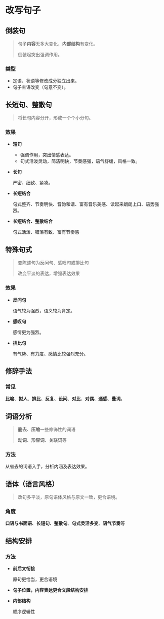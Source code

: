 # 改写句子

## 倒装句

> 句子**内容**无多大变化，**内部结构**有变化。
>
> 倒装起突出强调作用。

### 类型

- 定语、状语等修改成分独立出来。
- 句子主语改变（句意不变）。

## 长短句、整散句

> 将长句内容分开，形成一个个小分句。

### 效果

- **短句**

  - 强调作用，突出情感表达。
  - 句式活泼灵动，简洁明快，节奏感强，语气舒缓，风格一致。

- **长句**

  严密、细致、紧凑。

- **长短结合**

  句式整齐、节奏明快、音韵和谐、富有音乐美感、读起来朗朗上口、语势强烈。

- **长短结合、整散结合**

  句式活泼、错落有致、富有节奏感

## 特殊句式

> 变陈述句为反问句、感叹句或排比句
>
> 改变平淡的表达，增强表达效果

### 效果

- **反问句**

  语气较为强烈，语义较为肯定。

- **感叹句**

  感情更为强烈。

- **排比句**

  有气势、有力度、感情比较强烈充分。

## 修辞手法

### 常见

**比喻**、**拟人**、**排比**、**反复**、**设问**、**对比**、**对偶**、**通感**、**叠词**。

## 词语分析

> **删去**、**压缩**一些修饰性的词语
>
> **动词**、**形容词**、**关联词**等

### 方法

从省去的词语入手，分析内涵及表达效果。

## 语体（语言风格）

> 改句多平淡，原句语体风格与原文一致，更合语境。

### 角度

**口语与书面语**、**长短句**、**整散句**、**句式灵活多变**、**语气节奏**等

## 结构安排

### 方法

- **前后文衔接**

  原句更恰当，更合语境

- **句子位置，内容表达更合文段结构安排**

- **内部结构**

  顺序逻辑性
